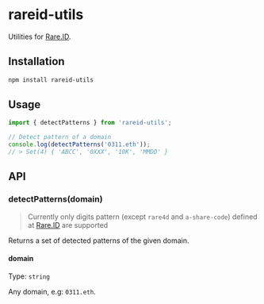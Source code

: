 # rareid-utils

Utilities for [Rare.ID][1].

## Installation

```sh
npm install rareid-utils
```

## Usage

```js
import { detectPatterns } from 'rareid-utils';

// Detect pattern of a domain
console.log(detectPatterns('0311.eth'));
// > Set(4) { 'ABCC', '0XXX', '10K', 'MMDD' }
```

## API

### detectPatterns(domain)

> Currently only digits pattern (except `rare4d` and `a-share-code`) defined at [Rare.ID][2] are supported

Returns a set of detected patterns of the given domain.

#### domain

Type: `string`

Any domain, e.g: `0311.eth`.



[1]: https://rare.id
[2]: https://rare.id/search?tab=category
